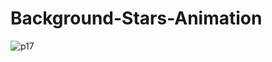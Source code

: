 # Background-Stars-Animation

![p17](https://user-images.githubusercontent.com/90318905/172849565-db9220a8-7e47-4ed2-a018-19ab02802fca.jpg)
